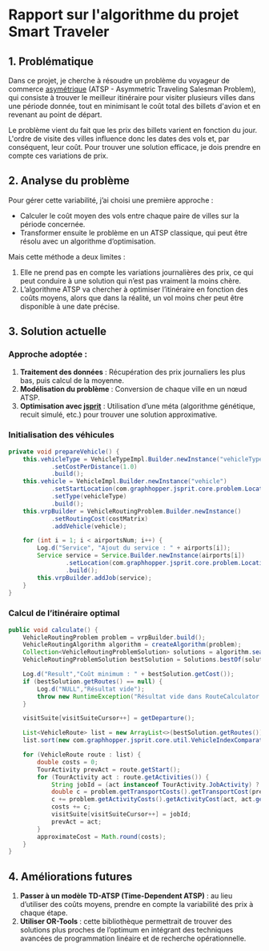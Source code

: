 # Rapport sur l'algorithme du projet Smart Traveler

## 1. Problématique

Dans ce projet, je cherche à résoudre un problème du voyageur de commerce [asymétrique](https://en.wikipedia.org/wiki/Travelling_salesman_problem) (ATSP - Asymmetric Traveling Salesman Problem), qui consiste à trouver le meilleur itinéraire pour visiter plusieurs villes dans une période donnée, tout en minimisant le coût total des billets d'avion et en revenant au point de départ.

Le problème vient du fait que les prix des billets varient en fonction du jour. L'ordre de visite des villes influence donc les dates des vols et, par conséquent, leur coût. Pour trouver une solution efficace, je dois prendre en compte ces variations de prix.

## 2. Analyse du problème

Pour gérer cette variabilité, j’ai choisi une première approche :

- Calculer le coût moyen des vols entre chaque paire de villes sur la période concernée.
- Transformer ensuite le problème en un ATSP classique, qui peut être résolu avec un algorithme d’optimisation.

Mais cette méthode a deux limites :

1. Elle ne prend pas en compte les variations journalières des prix, ce qui peut conduire à une solution qui n’est pas vraiment la moins chère.
2. L’algorithme ATSP va chercher à optimiser l’itinéraire en fonction des coûts moyens, alors que dans la réalité, un vol moins cher peut être disponible à une date précise.

## 3. Solution actuelle

### Approche adoptée :

1. **Traitement des données** : Récupération des prix journaliers les plus bas, puis calcul de la moyenne.  
2. **Modélisation du problème** : Conversion de chaque ville en un nœud ATSP.  
3. **Optimisation avec [jsprit](https://github.com/graphhopper/jsprit/tree/v1.4)** : Utilisation d’une méta (algorithme génétique, recuit simulé, etc.) pour trouver une solution approximative.

### Initialisation des véhicules

```java
private void prepareVehicle() {
    this.vehicleType = VehicleTypeImpl.Builder.newInstance("vehicleType")
            .setCostPerDistance(1.0)
            .build();
    this.vehicle = VehicleImpl.Builder.newInstance("vehicle")
            .setStartLocation(com.graphhopper.jsprit.core.problem.Location.newInstance(getDeparture()))
            .setType(vehicleType)
            .build();
    this.vrpBuilder = VehicleRoutingProblem.Builder.newInstance()
            .setRoutingCost(costMatrix)
            .addVehicle(vehicle);

    for (int i = 1; i < airportsNum; i++) {
        Log.d("Service", "Ajout du service : " + airports[i]);
        Service service = Service.Builder.newInstance(airports[i])
                .setLocation(com.graphhopper.jsprit.core.problem.Location.newInstance(airports[i]))
                .build();
        this.vrpBuilder.addJob(service);
    }
}
```

### Calcul de l’itinéraire optimal

```java
public void calculate() {
    VehicleRoutingProblem problem = vrpBuilder.build();
    VehicleRoutingAlgorithm algorithm = createAlgorithm(problem);
    Collection<VehicleRoutingProblemSolution> solutions = algorithm.searchSolutions();
    VehicleRoutingProblemSolution bestSolution = Solutions.bestOf(solutions);

    Log.d("Result","Coût minimum : " + bestSolution.getCost());
    if (bestSolution.getRoutes() == null) {
        Log.d("NULL","Résultat vide");
        throw new RuntimeException("Résultat vide dans RouteCalculator.calculate");
    }

    visitSuite[visitSuiteCursor++] = getDeparture();

    List<VehicleRoute> list = new ArrayList<>(bestSolution.getRoutes());
    list.sort(new com.graphhopper.jsprit.core.util.VehicleIndexComparator());

    for (VehicleRoute route : list) {
        double costs = 0;
        TourActivity prevAct = route.getStart();
        for (TourActivity act : route.getActivities()) {
            String jobId = (act instanceof TourActivity.JobActivity) ? ((TourActivity.JobActivity) act).getJob().getId() : "-";
            double c = problem.getTransportCosts().getTransportCost(prevAct.getLocation(), act.getLocation(), prevAct.getEndTime(), route.getDriver(), route.getVehicle());
            c += problem.getActivityCosts().getActivityCost(act, act.getArrTime(), route.getDriver(), route.getVehicle());
            costs += c;
            visitSuite[visitSuiteCursor++] = jobId;
            prevAct = act;
        }
        approximateCost = Math.round(costs);
    }
}
```

## 4. Améliorations futures

1. **Passer à un modèle TD-ATSP (Time-Dependent ATSP)** : au lieu d’utiliser des coûts moyens, prendre en compte la variabilité des prix à chaque étape.
2. **Utiliser OR-Tools** : cette bibliothèque permettrait de trouver des solutions plus proches de l’optimum en intégrant des techniques avancées de programmation linéaire et de recherche opérationnelle.
